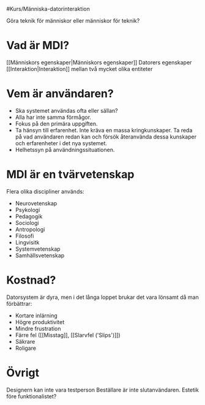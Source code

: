 #Kurs/Människa-datorinteraktion 

Göra teknik för människor eller människor för teknik?

# Vad är MDI?
[[Människors egenskaper|Människors egenskaper]]
Datorers egenskaper
[[Interaktion|Interaktion]] mellan två mycket olika entiteter

# Vem är användaren?
- Ska systemet användas ofta eller sällan?
- Alla har inte samma förmågor.
- Fokus på den primära uppgiften.
- Ta hänsyn till erfarenhet. Inte kräva en massa kringkunskaper. Ta reda på vad användaren redan kan och försök återanvända dessa kunskaper och erfarenheter i det nya systemet.
- Helhetssyn på användningssituationen.

# MDI är en tvärvetenskap
Flera olika discipliner används:
- Neurovetenskap
- Psykologi
- Pedagogik
- Sociologi
- Antropologi
- Filosofi
- Lingvisitk
- Systemvetenskap
- Samhällsvetenskap

# Kostnad?
Datorsystem är dyra, men i det långa loppet brukar det vara lönsamt då man förbättrar:
- Kortare inlärning
- Högre produktivitet
- Mindre frustration
- Färre fel ([[Misstag]], [[Slarvfel ('Slips')]])
- Säkrare
- Roligare

# Övrigt
Designern kan inte vara testperson
Beställare är inte slutanvändaren.
Estetik före funktionalistet?


